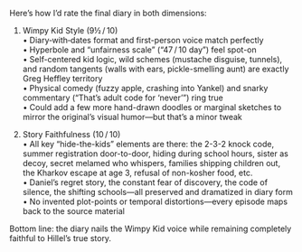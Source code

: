 Here’s how I’d rate the final diary in both dimensions:

1. Wimpy Kid Style (9½ / 10)  
 • Diary‐with‐dates format and first-person voice match perfectly  
 • Hyperbole and “unfairness scale” (“47 / 10 day”) feel spot-on  
 • Self-centered kid logic, wild schemes (mustache disguise, tunnels), and random tangents (walls with ears, pickle-smelling aunt) are exactly Greg Heffley territory  
 • Physical comedy (fuzzy apple, crashing into Yankel) and snarky commentary (“That’s adult code for ‘never’”) ring true  
 • Could add a few more hand-drawn doodles or marginal sketches to mirror the original’s visual humor—but that’s a minor tweak  

2. Story Faithfulness (10 / 10)  
 • All key “hide-the-kids” elements are there: the 2-3-2 knock code, summer registration door-to-door, hiding during school hours, sister as decoy, secret melamed who whispers, families shipping children out, the Kharkov escape at age 3, refusal of non-kosher food, etc.  
 • Daniel’s regret story, the constant fear of discovery, the code of silence, the shifting schools—all preserved and dramatized in diary form  
 • No invented plot-points or temporal distortions—every episode maps back to the source material  

Bottom line: the diary nails the Wimpy Kid voice while remaining completely faithful to Hillel’s true story.